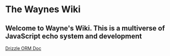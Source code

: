 # The Waynes Wiki

## Welcome to Wayne's Wiki. This is a multiverse of JavaScript echo system and development 

[Drizzle ORM Doc](DrizzleORM/README.md)
